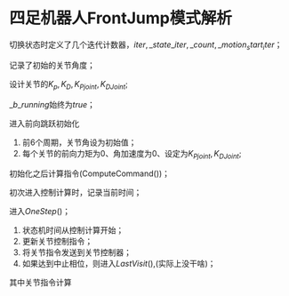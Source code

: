 # 四足机器人FrontJump模式解析

切换状态时定义了几个迭代计数器，$iter,\_state\_iter,\_count,\_motion_start_iter$；

记录了初始的关节角度；

设计关节的$K_{p},K_{D},K_{Pjoint},K_{DJoint}$;

$\_b\_running$始终为$true$；

进入前向跳跃初始化

1. 前6个周期，关节角设为初始值；
2. 每个关节的前向力矩为0、角加速度为0、设定为$K_{Pjoint},K_{DJoint}$;

初始化之后计算指令(ComputeCommand())；

初次进入控制计算时，记录当前时间；

进入$OneStep()$；

1. 状态机时间从控制计算开始；
2. 更新关节控制指令；
3. 将关节指令发送到关节控制器；
4. 如果达到中止相位，则进入$LastVisit()$,(实际上没干啥)；



其中关节指令计算